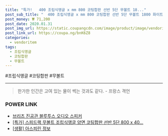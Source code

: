 ```yaml
--- 
title: "특가!   400 조립식앵글 x mm 800 코팅합판 선반 5단 무볼트 18..." 
post_sub_title: "  400 조립식앵글 x mm 800 코팅합판 선반 5단 무볼트 1800 화이트 스피드랙 양면" 
post_money: ₩ 71,200 
post_date: 2020.01.31 
post_img_url: https://static.coupangcdn.com/image/product/image/vendoritem/2018/11/22/3544135144/0d52f14c-87bb-44d5-9296-0992b3062f91.jpg 
post_link_url: https://coupa.ng/bnK6Z8 
categories: 
  - vendoritem 
tags: 
  - 조립식앵글 
  - 코팅합판 
  - 무볼트 
--- 
```

  #조립식앵글 #코팅합판 #무볼트 
<hr> 

> 한가한 인간은 고여 있는 물이 썩는 것과도 같다. - 프랑스 격언 


### POWER LINK

* <a href="https://blog.naver.com/fasyy4321/221784122241" target="_blank">브리츠 진공관 블루투스 오디오 스피커</a>
* <a href="https://blog.naver.com/sakai111/221791298775" target="_blank">[특가] 스피드랙 무볼트 조립식앵글 양면 코팅합판 선반 5단 800 x 40...</a>
* <a href="https://blog.naver.com/sakai111/221762871169" target="_blank"> [생활] 아스피린 정보 </a>
